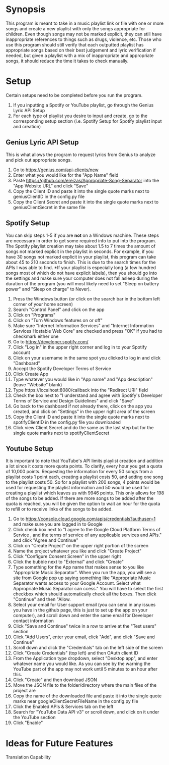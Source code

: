 # Synopsis

This program is meant to take in a music playlist link or file with one or more songs and create a new playlist with only the songs appropriate for children. Even though songs may not be marked explicit, they can still have inappropriate references to things such as drugs, violence, etc. Those who use this program should still verify that each outputted playlist has appropriate songs based on their best judgement and lyric verification if needed, but given a playlist with a mix of inappropriate and appropriate songs, it should reduce the time it takes to check manually.

# Setup

Certain setups need to be completed before you run the program.

1. If you inputting a Spotify or YouTube playlist, go through the Genius Lyric API Setup
2. For each type of playlist you desire to input and create, go to the corresponding setup section (i.e. Spotify Setup for Spotify playlist input and creation)

## Genius Lyric API Setup

This is what allows the program to request lyrics from Genius to analyze and pick out appropriate songs.

1. Go to https://genius.com/api-clients/new
2. Enter what you would like for the "App Name" field
3. Paste https://github.com/ereizas/Appropriate-Song-Separator into the "App Website URL" and click "Save"
4. Copy the Client ID and paste it into the single quote marks next to geniusClientID in the config.py file
5. Copy the Client Secret and paste it into the single quote marks next to geniusClientSecret in the same file

## Spotify Setup

You can skip steps 1-5 if you are **not** on a Windows machine. These steps are necessary in order to get some required info to put into the program. The Spotify playlist creation may take about 1.5 to 7 times the amount of songs not marked explicit in the playlist in seconds. For example, if you have 30 songs not marked explicit in your playlist, this program can take about 45 to 210 seconds to finish. This is due to the search times for the APIs I was able to find. *If your playlist is especially long (a few hundred songs most of which do not have explicit labels), then you should go into the settings and make sure your computer does not fall asleep during the duration of the program (you will most likely need to set "Sleep on battery power" and "Sleep on charge" to Never).

1. Press the Windows button (or click on the search bar in the bottom left corner of your home screen)
2. Search "Control Panel" and click on the app
3. Click on "Programs"
4. Click on "Turn Windows features on or off"
5. Make sure "Internet Information Services" and "Internet Information Services Hostable Web Core" are checked and press "OK" if you had to checkmark either one
6. Go to https://developer.spotify.com/
7. Click "Log in" in the upper right corner and log in to your Spotify account
8. Click on your username in the same spot you clicked to log in and click "Dashboard"
9. Accept the Spotify Developer Terms of Service
10. Click Create App
11. Type whatever you would like in "App name" and "App description" (leave "Website" blank)
12. Type https://localhost:8080/callback into the "Redirect URI" field
13. Check the box next to "I understand and agree with Spotify's Developer Terms of Service and Design Guidelines" and click "Save"
14. Go back to the dashboard if not already there, click on the app you created, and click on "Settings" in the upper right area of the screen
15. Copy the Client ID and paste it into the single quote marks next to spotifyClientID in the config.py file you downloaded
16. Click view Client Secret and do the same as the last step but for the single quote marks next to spotifyClientSecret

## Youtube Setup

It is important to note that YouTube's API limits playlist creation and addition a lot since it costs more quota points. To clarify, every hour you get a quota of 10,000 points. Requesting the information for every 50 songs from a playlist costs 1 point each, creating a playlist costs 50, and adding one song to the playlist costs 50. So for a playlist with 200 songs, 4 points would be used for requesting the playlist information and 50 would be used for creating a playlist which leaves us with 9946 points. This only allows for 198 of the songs to be added. If there are more songs to be added after the quota is reached, you will be given the option to wait an hour for the quota to refill or to receive links of the songs to be added.

1. Go to https://console.cloud.google.com/apis/credentials?authuser=1 and make sure you are logged in to Google
2. Click check box next to "I agree to the Google Cloud Platform Terms of Service , and the terms of service of any applicable services and APIs." and click "Agree and Continue"
3. Click on "Create Project" on the upper right portion of the screen
4. Name the project whatever you like and click "Create Project"
5. Click "Configure Consent Screen" in the upper right 
6. Click the bubble next to "External" and click "Create"
7. Type something for the App name that makes sense to you like "Appropriate Music Separator". When you run the app, you will see a site from Google pop up saying something like "Appropriate Music Separator wants access to your Google Account. Select what Appropriate Music Separator can ccess." You will have to select the first checkbox which should automatically check all the boxes. Then click "Continue" and then "Allow.
8. Select your email for User support email (you can send in any issues you have in the github page, this is just to set up the app on your computer), and scroll down and enter the same email for Developer contact information
9. Click "Save and Continue" twice in a row to arrive at the "Test users" section
10. Click "Add Users", enter your email, click "Add", and click "Save and Continue"
11. Scroll down and click the "Credentials" tab on the left side of the screen
12. Click "Create Credentials" (top left) and then OAuth client ID
13. From the Application type dropdown, select "Desktop app", and enter whatever name you would like. As you can see by the warning the YouTube part of the app may not work until 5 minutes to an hour after this.
14. Click "Create" and then download JSON
15. Move the JSON file to the folder/directory where the main files of the project are
16. Copy the name of the downloaded file and paste it into the single quote marks near googleClientSecretFileName in the config.py file
17. Click the Enabled APIs & Services tab on the left
18. Search for "YouTube Data API v3" or scroll down, and click on it under the YouTube section
19. Click "Enable"


# Ideas for Future Features

Translation Capability
